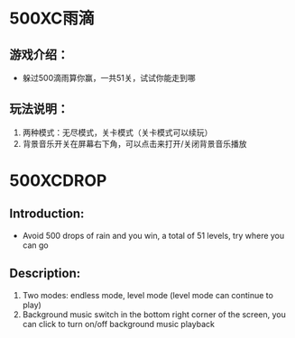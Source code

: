 # 500XC雨滴

## **游戏介绍：**

- 躲过500滴雨算你赢，一共51关，试试你能走到哪

## **玩法说明：**
1. 两种模式：无尽模式，关卡模式（关卡模式可以续玩）
2. 背景音乐开关在屏幕右下角，可以点击来打开/关闭背景音乐播放


# 500XCDROP

## **Introduction:**

- Avoid 500 drops of rain and you win, a total of 51 levels, try where you can go

## **Description:**
1. Two modes: endless mode, level mode (level mode can continue to play)
2. Background music switch in the bottom right corner of the screen, you can click to turn on/off background music playback

